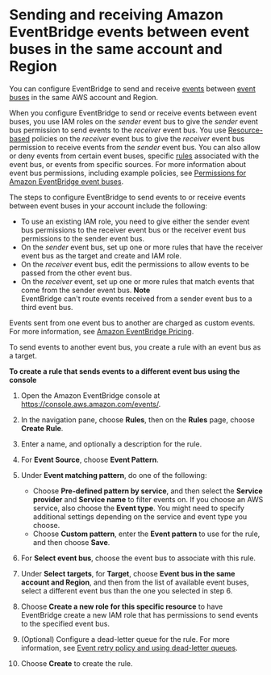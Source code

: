 # Sending and receiving Amazon EventBridge events between event buses in the same account and Region<a name="eb-bus-to-bus"></a>

You can configure EventBridge to send and receive [events](eb-events.md) between [event buses](eb-event-bus.md) in the same AWS account and Region\. 

When you configure EventBridge to send or receive events between event buses, you use IAM roles on the *sender* event bus to give the *sender* event bus permission to send events to the *receiver* event bus\. You use [Resource\-based](eb-use-resource-based.md) policies on the *receiver* event bus to give the *receiver* event bus permission to receive events from the *sender* event bus\. You can also allow or deny events from certain event buses, specific [rules](eb-rules.md) associated with the event bus, or events from specific sources\. For more information about event bus permissions, including example policies, see [Permissions for Amazon EventBridge event buses](eb-event-bus-perms.md)\.

The steps to configure EventBridge to send events to or receive events between event buses in your account include the following:
+ To use an existing IAM role, you need to give either the sender event bus permissions to the receiver event bus or the receiver event bus permissions to the sender event bus\.
+ On the *sender* event bus, set up one or more rules that have the receiver event bus as the target and create and IAM role\.
+ On the *receiver* event bus, edit the permissions to allow events to be passed from the other event bus\.
+ On the *receiver* event, set up one or more rules that match events that come from the sender event bus\.
**Note**  
EventBridge can't route events received from a sender event bus to a third event bus\.

Events sent from one event bus to another are charged as custom events\. For more information, see [Amazon EventBridge Pricing](https://aws.amazon.com/eventbridge/pricing/)\.

To send events to another event bus, you create a rule with an event bus as a target\.

**To create a rule that sends events to a different event bus using the console**

1. Open the Amazon EventBridge console at [https://console\.aws\.amazon\.com/events/](https://console.aws.amazon.com/events/)\.

1. In the navigation pane, choose **Rules**, then on the **Rules** page, choose **Create Rule**\.

1. Enter a name, and optionally a description for the rule\.

1. For **Event Source**, choose **Event Pattern**\.

1. Under **Event matching pattern**, do one of the following:
   + Choose **Pre\-defined pattern by service**, and then select the **Service provider** and **Service name** to filter events on\. If you choose an AWS service, also choose the **Event type**\. You might need to specify additional settings depending on the service and event type you choose\.
   + Choose **Custom pattern**, enter the **Event pattern** to use for the rule, and then choose **Save**\.

1. For **Select event bus**, choose the event bus to associate with this rule\.

1. Under **Select targets**, for **Target**, choose **Event bus in the same account and Region**, and then from the list of available event buses, select a different event bus than the one you selected in step 6\.

1. Choose **Create a new role for this specific resource** to have EventBridge create a new IAM role that has permissions to send events to the specified event bus\. 

1. \(Optional\) Configure a dead\-letter queue for the rule\. For more information, see [Event retry policy and using dead\-letter queues](eb-rule-dlq.md)\.

1. Choose **Create** to create the rule\.